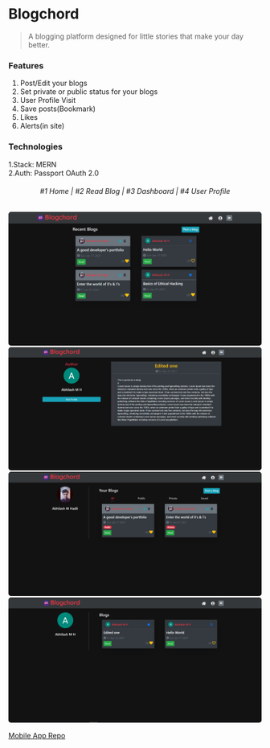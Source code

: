 # Blogchord

> A blogging platform designed for little stories that make your day better.

### Features

1. Post/Edit your blogs
2. Set private or public status for your blogs
3. User Profile Visit
4. Save posts(Bookmark)
5. Likes
6. Alerts(in site)

<!-- - [ ] 6. Notifications
- [ ] 6. Follow requests (or) Followers/Following -->

### Technologies

1.Stack: MERN  
2.Auth: Passport OAuth 2.0

<div align="center">
<h6>
#1 Home | #2 Read Blog | #3 Dashboard | #4 User Profile
</h6>
</div>

<div align="center">
<img src="screenshots/blogchord1.png" style="border-radius:5px;" alt="Home">
<img src="screenshots/blogchord2.png" style="border-radius:5px;" alt="Read Blog">
<img src="screenshots/blogchord3.png" style="border-radius:5px;" alt="Dashboard">
<img src="screenshots/blogchord4.png" style="border-radius:5px;" alt="User profile">
</div>

[Mobile App Repo](https://github.com/A7abhilash/blogchord-app)
